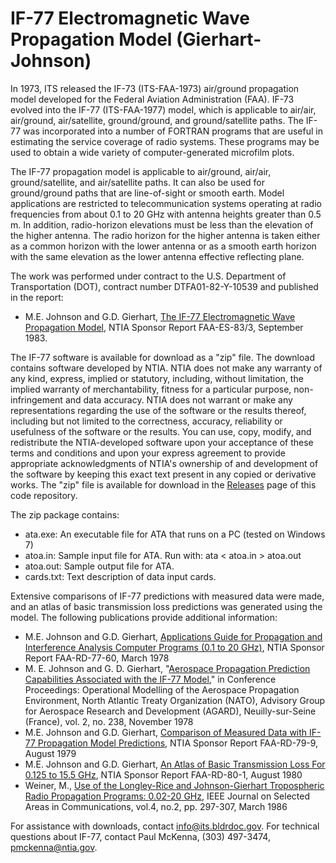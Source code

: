 # IF-77 Electromagnetic Wave Propagation Model (Gierhart-Johnson)

In 1973, ITS released the IF-73 (ITS-FAA-1973) air/ground propagation model developed for the Federal Aviation Administration (FAA). IF-73 evolved into the IF-77 (ITS-FAA-1977) model, which is applicable to air/air, air/ground, air/satellite, ground/ground, and ground/satellite paths. The IF-77 was incorporated into a number of FORTRAN programs that are useful in estimating the service coverage of radio systems. These programs may be used to obtain a wide variety of computer-generated microfilm plots.

The IF-77 propagation model is applicable to air/ground, air/air, ground/satellite, and air/satellite paths. It can also be used for ground/ground paths that are line-of-sight or smooth earth. Model applications are restricted to telecommunication systems operating at radio frequencies from about 0.1 to 20 GHz with antenna heights greater than 0.5 m. In addition, radio-horizon elevations must be less than the elevation of the higher antenna. The radio horizon for the higher antenna is taken either as a common horizon with the lower antenna or as a smooth earth horizon with the same elevation as the lower antenna effective reflecting plane.

The work was performed under contract to the U.S. Department of Transportation (DOT), contract number DTFA01-82-Y-10539 and published in the report:

* M.E. Johnson and G.D. Gierhart, [The IF-77 Electromagnetic Wave Propagation Model](https://www.its.bldrdoc.gov/publications/details.aspx?pub=2524), NTIA Sponsor Report FAA-ES-83/3, September 1983.

The IF-77 software is available for download as a "zip" file. The download contains software developed by NTIA. NTIA does not make any warranty of any kind, express, implied or statutory, including, without limitation, the implied warranty of merchantability, fitness for a particular purpose, non-infringement and data accuracy. NTIA does not warrant or make any representations regarding the use of the software or the results thereof, including but not limited to the correctness, accuracy, reliability or usefulness of the software or the results. You can use, copy, modify, and redistribute the NTIA-developed software upon your acceptance of these terms and conditions and upon your express agreement to provide appropriate acknowledgments of NTIA's ownership of and development of the software by keeping this exact text present in any copied or derivative works. The "zip" file is available for download in the [Releases](https://github.com/NTIA/if77-legacy/releases) page of this code repository.

The zip package contains:

* ata.exe: An executable file for ATA that runs on a PC (tested on Windows 7)
* atoa.in: Sample input file for ATA. Run with: ata < atoa.in > atoa.out
* atoa.out: Sample output file for ATA.
* cards.txt: Text description of data input cards.

Extensive comparisons of IF-77 predictions with measured data were made, and an atlas of basic transmission loss predictions was generated using the model. The following publications provide additional information:

* M.E. Johnson and G.D. Gierhart, [Applications Guide for Propagation and Interference Analysis Computer Programs (0.1 to 20 GHz)](https://www.its.bldrdoc.gov/publications/2516.aspx), NTIA Sponsor Report FAA-RD-77-60, March 1978
* M. E. Johnson and G. D. Gierhart, "[Aerospace Propagation Prediction Capabilities Associated with the IF-77 Model](https://www.its.bldrdoc.gov/publications/2683.aspx)," in Conference Proceedings: Operational Modelling of the Aerospace Propagation Environment, North Atlantic Treaty Organization (NATO), Advisory Group for Aerospace Research and Development (AGARD), Neuilly-sur-Seine (France), vol. 2, no. 238, November 1978
* M.E. Johnson and G.D. Gierhart, [Comparison of Measured Data with IF-77 Propagation Model Predictions](https://www.its.bldrdoc.gov/publications/2518.aspx), NTIA Sponsor Report FAA-RD-79-9, August 1979
* M.E. Johnson and G.D. Gierhart, [An Atlas of Basic Transmission Loss For 0.125 to 15.5 GHz](https://www.its.bldrdoc.gov/publications/2520.aspx), NTIA Sponsor Report FAA-RD-80-1, August 1980
* Weiner, M., [Use of the Longley-Rice and Johnson-Gierhart Tropospheric Radio Propagation Programs: 0.02-20 GHz](https://www.its.bldrdoc.gov/media/35805/Weiner.UseL-R&J-G.pdf), IEEE Journal on Selected Areas in Communications, vol.4, no.2, pp. 297-307, March 1986

For assistance with downloads, contact info@its.bldrdoc.gov. For technical questions about IF-77, contact Paul McKenna, (303) 497-3474, pmckenna@ntia.gov.

